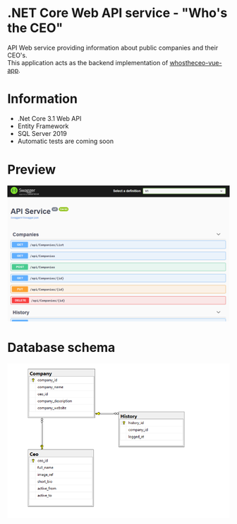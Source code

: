 # .NET Core Web API service - "Who's the CEO"
API Web service providing information about public companies and their CEO's.  
This application acts as the backend implementation of [whostheceo-vue-app](https://github.com/michelnickbon/whostheceo-vue-app).

# Information
- .Net Core 3.1 Web API
- Entity Framework
- SQL Server 2019
- Automatic tests are coming soon

# Preview
![Scheme](preview.PNG)

# Database schema
![Scheme](schema.PNG)